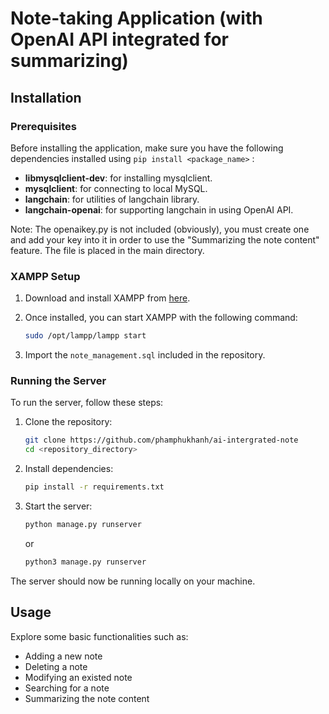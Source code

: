 # Note-taking Application (with OpenAI API integrated for summarizing)

## Installation

### Prerequisites

Before installing the application, make sure you have the following dependencies installed using ```pip install <package_name>``` :

- **libmysqlclient-dev**: for installing mysqlclient.
- **mysqlclient**: for connecting to local MySQL.
- **langchain**: for utilities of langchain library.
- **langchain-openai**: for supporting langchain in using OpenAI API.

Note: The openaikey.py is not included (obviously), you must create one and add your key into it in order to use the "Summarizing the note content" feature. The file is placed in the main directory.

### XAMPP Setup

1. Download and install XAMPP from [here](https://www.apachefriends.org/index.html).
2. Once installed, you can start XAMPP with the following command:

    ```bash
    sudo /opt/lampp/lampp start
    ```

3. Import the ```note_management.sql``` included in the repository.
### Running the Server

To run the server, follow these steps:

1. Clone the repository:

    ```bash
    git clone https://github.com/phamphukhanh/ai-intergrated-note
    cd <repository_directory>
    ```

2. Install dependencies:

    ```bash
    pip install -r requirements.txt
    ```

3. Start the server:
    ```bash
    python manage.py runserver
    ```
    or
    ```bash
    python3 manage.py runserver
    ``` 
The server should now be running locally on your machine.

## Usage

Explore some basic functionalities such as:
  - Adding a new note
  - Deleting a note
  - Modifying an existed note
  - Searching for a note
  - Summarizing the note content
